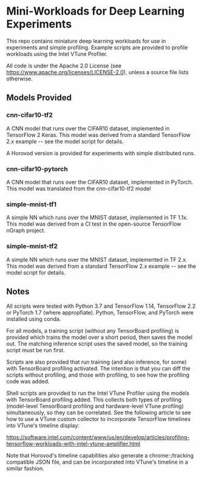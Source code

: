 # Mini-Workloads for Deep Learning Experiments

This repo contains miniature deep learning workloads for use in experiments
and simple profiling.  Example scripts are provided to profile workloads using
the Intel VTune Profiler.

All code is under the Apache 2.0 License (see
https://www.apache.org/licenses/LICENSE-2.0), unless a source file lists
otherwise.


## Models Provided


### cnn-cifar10-tf2

A CNN model that runs over the CIFAR10 dataset, implemented in TensorFlow 2
Keras.  This model was derived from a standard TensorFlow 2.x example -- see
the model script for details.

A Horovod version is provided for experiments with simple distributed runs.


### cnn-cifar10-pytorch

A CNN model that runs over the CIFAR10 dataset, implemented in PyTorch.  This
model was translated from the cnn-cifar10-tf2 model


### simple-mnist-tf1

A simple NN which runs over the MNIST dataset, implemented in TF 1.1x.  This
model was derived from a CI test in the open-source TensorFlow nGraph project.


### simple-mnist-tf2

A simple NN which runs over the MNIST dataset, implemented in TF 2.x.  This
model was derived from a standard TensorFlow 2.x example -- see the model
script for details.


## Notes

All scripts were tested with Python 3.7 and TensorFlow 1.14, TensorFlow 2.2 or
PyTorch 1.7 (where appropfiate).  Python, TensorFlow, and PyTorch were
installed using conda.

For all models, a training script (without any TensorBoard profiling) is
provided which trains the model over a short period, then saves the model out.
The matching inference script uses the saved model, so the training script
must be run first.

Scripts are also provided that run training (and also inference, for some)
with TensorBoard profiling activated.  The intention is that you can diff the
scripts without profiling, and those with profiling, to see how the profiling
code was added.

Shell scripts are provided to run the Intel VTune Profiler using the models
with TensorBoard profiling added.  This collects both types of profiling
(model-level TensorBoard profiling and hardware-level VTune profilng)
simultaneously, so they can be correlated.  See the following article to see
how to use a VTune custom collector to incorporate TensorFlow timelines into
VTune's timeline display:

https://software.intel.com/content/www/us/en/develop/articles/profiling-tensorflow-workloads-with-intel-vtune-amplifier.html

Note that Horovod's timeline capabilities also generate a chrome::/tracking
compatible JSON file, and can be incorporated into VTune's timeline in a
similar fashion.
